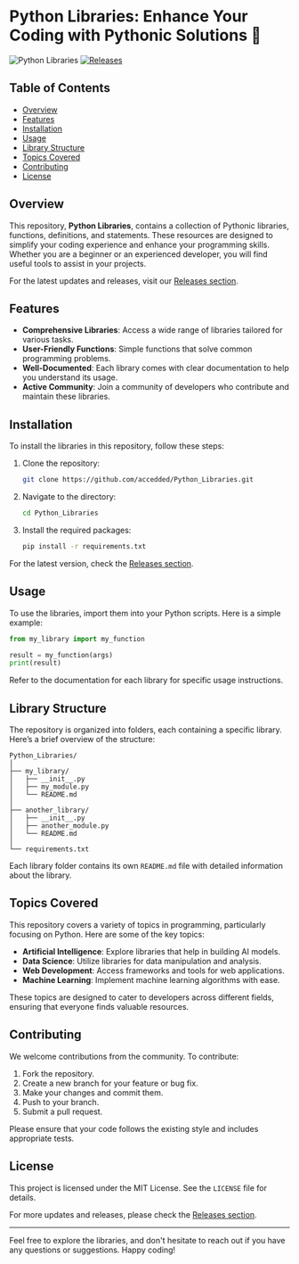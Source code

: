 # Python Libraries: Enhance Your Coding with Pythonic Solutions 🐍

![Python Libraries](https://img.shields.io/badge/Python_Libraries-v1.0.0-blue.svg)
[![Releases](https://img.shields.io/badge/Check_Releases-Here-brightgreen)](https://github.com/accedded/Python_Libraries/releases)

## Table of Contents
- [Overview](#overview)
- [Features](#features)
- [Installation](#installation)
- [Usage](#usage)
- [Library Structure](#library-structure)
- [Topics Covered](#topics-covered)
- [Contributing](#contributing)
- [License](#license)

## Overview
This repository, **Python Libraries**, contains a collection of Pythonic libraries, functions, definitions, and statements. These resources are designed to simplify your coding experience and enhance your programming skills. Whether you are a beginner or an experienced developer, you will find useful tools to assist in your projects.

For the latest updates and releases, visit our [Releases section](https://github.com/accedded/Python_Libraries/releases).

## Features
- **Comprehensive Libraries**: Access a wide range of libraries tailored for various tasks.
- **User-Friendly Functions**: Simple functions that solve common programming problems.
- **Well-Documented**: Each library comes with clear documentation to help you understand its usage.
- **Active Community**: Join a community of developers who contribute and maintain these libraries.

## Installation
To install the libraries in this repository, follow these steps:

1. Clone the repository:
   ```bash
   git clone https://github.com/accedded/Python_Libraries.git
   ```
2. Navigate to the directory:
   ```bash
   cd Python_Libraries
   ```
3. Install the required packages:
   ```bash
   pip install -r requirements.txt
   ```

For the latest version, check the [Releases section](https://github.com/accedded/Python_Libraries/releases).

## Usage
To use the libraries, import them into your Python scripts. Here is a simple example:

```python
from my_library import my_function

result = my_function(args)
print(result)
```

Refer to the documentation for each library for specific usage instructions.

## Library Structure
The repository is organized into folders, each containing a specific library. Here’s a brief overview of the structure:

```
Python_Libraries/
│
├── my_library/
│   ├── __init__.py
│   ├── my_module.py
│   └── README.md
│
├── another_library/
│   ├── __init__.py
│   ├── another_module.py
│   └── README.md
│
└── requirements.txt
```

Each library folder contains its own `README.md` file with detailed information about the library.

## Topics Covered
This repository covers a variety of topics in programming, particularly focusing on Python. Here are some of the key topics:

- **Artificial Intelligence**: Explore libraries that help in building AI models.
- **Data Science**: Utilize libraries for data manipulation and analysis.
- **Web Development**: Access frameworks and tools for web applications.
- **Machine Learning**: Implement machine learning algorithms with ease.

These topics are designed to cater to developers across different fields, ensuring that everyone finds valuable resources.

## Contributing
We welcome contributions from the community. To contribute:

1. Fork the repository.
2. Create a new branch for your feature or bug fix.
3. Make your changes and commit them.
4. Push to your branch.
5. Submit a pull request.

Please ensure that your code follows the existing style and includes appropriate tests.

## License
This project is licensed under the MIT License. See the `LICENSE` file for details.

For more updates and releases, please check the [Releases section](https://github.com/accedded/Python_Libraries/releases). 

---

Feel free to explore the libraries, and don't hesitate to reach out if you have any questions or suggestions. Happy coding!